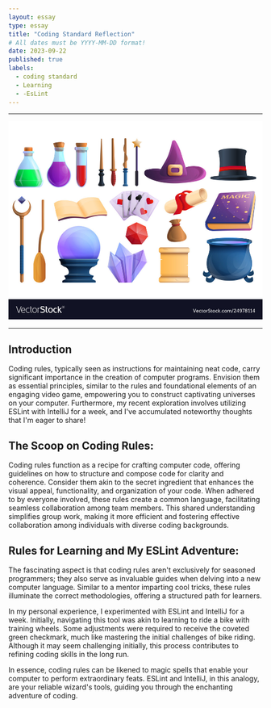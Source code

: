 ```yaml
---
layout: essay
type: essay
title: "Coding Standard Reflection"
# All dates must be YYYY-MM-DD format!
date: 2023-09-22
published: true
labels:
  - coding standard
  - Learning
  - -EsLint
---
```

<hr>
<img class="rounded float-start pe-4" src="../img/wizzard.jpg">
<hr>

## Introduction

Coding rules, typically seen as instructions for maintaining neat code, carry significant importance in the creation of computer programs. Envision 
them as essential principles, similar to the rules and foundational elements of an engaging video game, empowering you to construct captivating universes 
on your computer. Furthermore, my recent exploration involves utilizing ESLint with IntelliJ for a week, and I've accumulated noteworthy thoughts that I'm eager to share!

## The Scoop on Coding Rules:
Coding rules function as a recipe for crafting computer code, offering guidelines on how to structure and compose code for clarity and coherence. Consider 
them akin to the secret ingredient that enhances the visual appeal, functionality, and organization of your code. When adhered to by everyone involved, these rules 
create a common language, facilitating seamless collaboration among team members. This shared understanding simplifies group work, making it more efficient and fostering 
effective collaboration among individuals with diverse coding backgrounds.

## Rules for Learning and My ESLint Adventure:
The fascinating aspect is that coding rules aren't exclusively for seasoned programmers; they also serve as invaluable guides when delving into a new computer language. Similar 
to a mentor imparting cool tricks, these rules illuminate the correct methodologies, offering a structured path for learners.

In my personal experience, I experimented with ESLint and IntelliJ for a week. Initially, navigating this tool was akin to learning to ride a bike with training wheels. Some 
adjustments were required to receive the coveted green checkmark, much like mastering the initial challenges of bike riding. Although it may seem challenging initially, 
this process contributes to refining coding skills in the long run.

In essence, coding rules can be likened to magic spells that enable your computer to perform extraordinary feats. ESLint and IntelliJ, in this analogy, are your reliable 
wizard's tools, guiding you through the enchanting adventure of coding.
